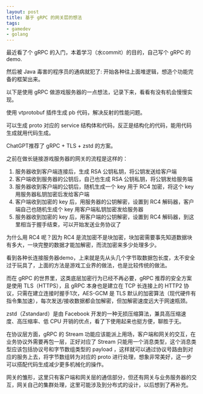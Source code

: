 ```yaml
---
layout: post
title: 基于 gRPC 的网关层的想法
tags: 
- gamedev
- golang
---  
```


最近看了个 gRPC 的入门，本着学习（水commit）的目的，自己写个 gRPC 的 demo.

然后被 Java 毒害的程序员的通病就犯了: 开始各种往上面堆逻辑，想造个功能完备的框架出来。

以下是使用 gRPC 做游戏服务器的一点想法，记录下来，看看有没有机会慢慢实现。

使用 vtprotobuf 插件生成 pb 代码，解决反射的性能问题。

可以生成 proto 对应的 service 结构体和代码，反正是结构化的代码，能用代码生成就用代码生成。

ChatGPT推荐了 gRPC + TLS + zstd 的方案。

之前在做长链接游戏服务器的网关的流程是这样的：
1. 服务器收到客户端连接后，生成 RSA 公钥私钥，将公钥发送给客户端
2. 客户端收到服务器的公钥后，自己也生成 RSA 公钥私钥，将公钥发给服务端
3. 服务器收到客户端的公钥后，随机生成一个 key 用于 RC4 加密，将这个 key 用服务器私钥加密后发给客户端
4. 客户端收到加密的 key 后，用服务器的公钥解密，设置到 RC4 解码器，客户端自己也随机生成个 key 用客户端私钥加密发给服务器
5. 服务器收到加密的 key 后，用客户端的公钥解密，设置到 RC4 解码器，到这里相当于握手结束，可以开始发送业务协议了

为什么用 RC4 呢？因为 RC4 是流加密不是块加密，块加密需要事先知道数据块有多大，一块完整的数据才能加解密，而流加密来多少处理多少。

看到各种长连接服务器demo，上来就是先从头几个字节取数据包长度，太不安全过于玩具了，上面的方法是游戏工业界的做法，也是比较传统的做法。

而在 gRPC 的世界里，这类底层加密行为已经不再必要，gRPC 推荐的安全方案是使用 TLS（HTTPS），且 gRPC 本身也是建立在 TCP 长连接上的 HTTP2 协议，只需在建立连接时握手1次，AES-GCM 是 TLS 默认的加密算法（现代硬件有指令集加速），每次发送/接收数据都会加解密，但加解密速度远大于网速瓶颈。

zstd（Zstandard）是由 Facebook 开发的一种无损压缩算法，兼具高压缩速度、高压缩率、低 CPU 开销的优点，看了下使用起来也挺方便，聊胜于无。

在协议层方面，gRPC 的 Stream 功能应该能派上用场，客户端和网关的交互，在业务协议外需要再包一层，正好对应了 Stream 只能用一个消息类型，这个消息类型应该包括协议号和字节数组类型的 payload ，这样就可以通过协议号路由到对应的服务上去，将字节数组转为对应的 proto 进行处理，想象非常美好，这一步可以搭配代码生成减少更多机械化的操作。

网关的雏形，这里只有客户端和网关层的通信部分，但还有网关与业务服务器的交互，网关自己的集群处理，这里可能涉及到分布式的设计，以后想到了再补充。
